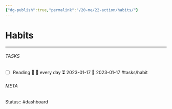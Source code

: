 ```yaml
---
{"dg-publish":true,"permalink":"/20-me/22-action/habits/"}
---
```


# Habits
---



###### TASKS
- [ ] Reading 🔽 🔁 every day ⏳ 2023-01-17 📅 2023-01-17 #tasks/habit



###### META
Status:: #dashboard 